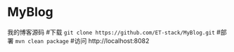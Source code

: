 # MyBlog
我的博客源码
#下载
`git clone https://github.com/ET-stack/MyBlog.git` 
#部署
`mvn clean package`
#访问
http://localhost:8082